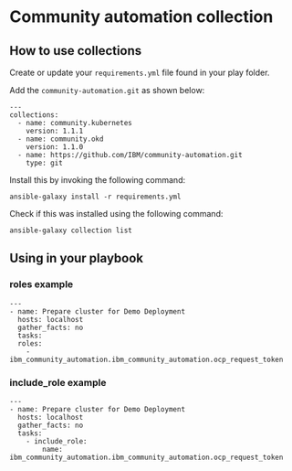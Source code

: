 # Community automation collection

## How to use collections

Create or update your `requirements.yml` file found in your play folder. 

Add the `community-automation.git` as shown below:

```
---
collections:
  - name: community.kubernetes
    version: 1.1.1
  - name: community.okd
    version: 1.1.0
  - name: https://github.com/IBM/community-automation.git
    type: git
```

Install this by invoking the following command:
```
ansible-galaxy install -r requirements.yml
```

Check if this was installed using the following command:
```
ansible-galaxy collection list
```

## Using in your playbook

### roles example
```
---
- name: Prepare cluster for Demo Deployment
  hosts: localhost
  gather_facts: no
  tasks:
  roles:
    - ibm_community_automation.ibm_community_automation.ocp_request_token
```

### include_role example
```
---
- name: Prepare cluster for Demo Deployment
  hosts: localhost
  gather_facts: no
  tasks:
    - include_role:
        name: ibm_community_automation.ibm_community_automation.ocp_request_token
```
